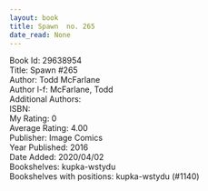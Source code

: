 ```yaml
---
layout: book
title: Spawn  no. 265
date_read: None
---
```


Book Id: 29638954<br />
Title: Spawn #265<br />
Author: Todd McFarlane<br />
Author l-f: McFarlane, Todd<br />
Additional Authors: <br />
ISBN: <br />
My Rating: 0<br />
Average Rating: 4.00<br />
Publisher: Image Comics<br />
Year Published: 2016<br />
Date Added: 2020/04/02<br />
Bookshelves: kupka-wstydu<br />
Bookshelves with positions: kupka-wstydu (#1140)<br />

